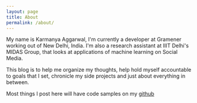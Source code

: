 ```yaml
---
layout: page
title: About
permalink: /about/
---
```

My name is Karmanya Aggarwal, I'm currently a developer at Gramener working out of New Delhi, India. I'm also a research assistant at IIIT Delhi's MIDAS Group, that looks at applications of machine learning on Social Media. 

This blog is to help me organize my thoughts, help hold myself accountable to goals that I set, chronicle my side projects and just about everything in between. 

Most things I post here will have code samples on my [github](https://github.com/calmdownkarm)